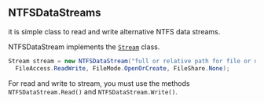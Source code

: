 ## NTFSDataStreams
it is simple class to read and write alternative NTFS data streams.

NTFSDataStream implements the [`Stream`](https://docs.microsoft.com/en-us/dotnet/api/system.io.stream) class.
```C#
Stream stream = new NTFSDataStream("full or relative path for file or directory", "stream data name", 
  FileAccess.ReadWrite, FileMode.OpenOrCreate, FileShare.None);
```
For read and write to stream, you must use the methods `NTFSDataStream.Read()` and `NTFSDataStream.Write()`.